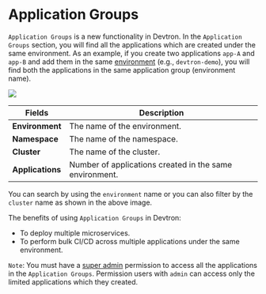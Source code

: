 # Application Groups

`Application Groups` is a new functionality in Devtron. In the `Application Groups` section, you will find all the applications which are created under the same environment. 
As an example, if you create two applications `app-A` and `app-B` and add them in the same [environment](https://docs.devtron.ai/v/v0.6/global-configurations/cluster-and-environments#add-environment) (e.g., `devtron-demo`), you will find both the applications in the same application group (environment name). 

![](https://devtron-public-asset.s3.us-east-2.amazonaws.com/images/application-groups/application-groups.jpg)

| Fields | Description |
| --- | --- |
| **Environment** | The name of the environment. |
| **Namespace** | The name of the namespace. |
| **Cluster** | The name of the cluster. |
| **Applications** | Number of applications created in the same environment. |

You can search by using the `environment` name or you can also filter by the `cluster` name as shown in the above image.

The benefits of using `Application Groups` in Devtron:
- To deploy multiple microservices.
- To perform bulk CI/CD across multiple applications under the same environment.

`Note`: You must have a [super admin](https://docs.devtron.ai/v/v0.6/global-configurations/authorization/user-access#role-based-access-levels) permission to access all the applications in the `Application Groups`. Permission users with `admin` can access only the limited applications which they created.